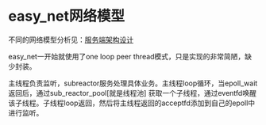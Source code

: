 # easy_net网络模型

不同的网络模型分析见：[服务端架构设计](./../generic/网络模型设计讨论.md)

easy_net一开始就使用了one loop peer thread模式，只是实现的非常简陋，缺少封装。

主线程负责监听，subreactor服务处理具体业务。主线程loop循环，当epoll_wait返回后，通过sub_reactor_pool[就是线程池] 获取一个子线程，通过eventfd唤醒该子线程。子线程loop返回，然后将主线程返回的acceptfd添加到自己的epoll中进行监听。